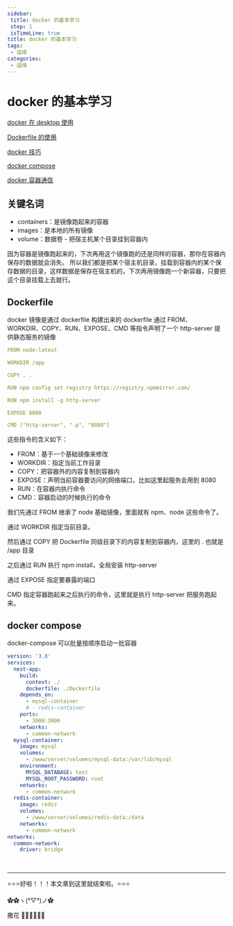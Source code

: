 ```yaml
---
sidebar: 
 title: docker 的基本学习
 step: 1
 isTimeLine: true
title: docker 的基本学习
tags:
 - 运维
categories:
 - 运维
---
```


# docker 的基本学习

[docker 在 desktop 使用 ](https://juejin.cn/book/7226988578700525605/section/7227408739827974199)

[Dockerfile 的使用](https://juejin.cn/book/7226988578700525605/section/7236527474555748410)

[docker 技巧](https://juejin.cn/book/7226988578700525605/section/7247104427566792762)

[docker compose](https://juejin.cn/book/7226988578700525605/section/7236156782194720805)

[docker 容器通信](https://juejin.cn/book/7226988578700525605/section/7246374398461280317)


## 关键名词
- containers：是镜像跑起来的容器
- images：是本地的所有镜像
- volume：数据卷 - 把宿主机某个目录挂到容器内

因为容器是镜像跑起来的，下次再用这个镜像跑的还是同样的容器，那你在容器内保存的数据就会消失。
所以我们都是把某个宿主机目录，挂载到容器内的某个保存数据的目录，这样数据是保存在宿主机的，下次再用镜像跑一个新容器，只要把这个目录挂载上去就行。

## Dockerfile
docker 镜像是通过 dockerfile 构建出来的
dockerfile 通过 FROM、WORKDIR、COPY、RUN、EXPOSE、CMD 等指令声明了一个 http-server 提供静态服务的镜像

```yaml
FROM node:latest

WORKDIR /app

COPY . .

RUN npm config set registry https://registry.npmmirror.com/

RUN npm install -g http-server

EXPOSE 8080

CMD ["http-server", "-p", "8080"]

```
这些指令的含义如下：

- FROM：基于一个基础镜像来修改
- WORKDIR：指定当前工作目录
- COPY：把容器外的内容复制到容器内
- EXPOSE：声明当前容器要访问的网络端口，比如这里起服务会用到 8080
- RUN：在容器内执行命令
- CMD：容器启动的时候执行的命令

我们先通过 FROM 继承了 node 基础镜像，里面就有 npm、node 这些命令了。

通过 WORKDIR 指定当前目录。

然后通过 COPY 把 Dockerfile 同级目录下的内容复制到容器内，这里的 . 也就是 /app 目录

之后通过 RUN 执行 npm install，全局安装 http-server

通过 EXPOSE 指定要暴露的端口

CMD 指定容器跑起来之后执行的命令，这里就是执行 http-server 把服务跑起来。

## docker compose
docker-compose 可以批量按顺序启动一批容器
```yaml
version: '3.8'
services:
  nest-app:
    build:
      context: ./
      dockerfile: ./Dockerfile
    depends_on:
      - mysql-container
      # - redis-container
    ports:
      - 3000:3000
    networks:
      - common-network
  mysql-container:
    image: mysql
    volumes:
      - /www/server/volumes/mysql-data:/var/lib/mysql
    environment:
      MYSQL_DATABASE: test
      MYSQL_ROOT_PASSWORD: root
    networks:
      - common-network
  redis-container:
    image: redis
    volumes:
      - /www/server/volumes/redis-data:/data
    networks:
      - common-network
networks:
  common-network:
    driver: bridge

```



<br/>
<hr />

⭐️⭐️⭐️好啦！！！本文章到这里就结束啦。⭐️⭐️⭐️

✿✿ヽ(°▽°)ノ✿

撒花 🌸🌸🌸🌸🌸🌸
